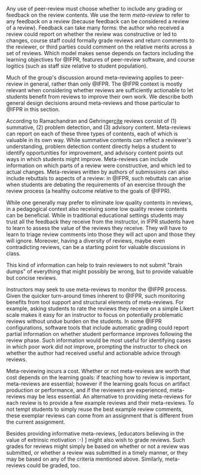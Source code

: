 Any use of peer-review must choose whether to include any grading or
feedback on the review contents.  We use the term _meta-review_ to
refer to any feedback on a review (because feedback can be considered
a review of a review).  Feedback can take many forms: the author who
received a review could report on whether the review was constructive
or led to changes, course staff could formally grade reviews and
return comments to the reviewer, or third parties could comment on the
relative merits across a set of reviews.  Which model makes sense
depends on factors including the learning objectives for @IFPR,
features of peer-review software, and course logitics (such as staff
size relative to student population).

Much of the group's discussion around meta-reviewing applies to
peer-review in general, rather than only @IFPR.  The @IFPR context is
mostly relevant when considering whether reviews are sufficiently
actionable to let students benefit from reviews to improve their own
work.  We describe both general design decisions around meta-reviews
and those particular to @IFPR in this section.

According to Ramachandran and Gehringer[cite](rg:auto-assess-rev-lsa) reviews consist of 
(1) summative, (2) problem detection, and (3) advisory content.
Meta-reviews can report on each of these three types of contents, each
of which is valuable in its own way.
While summative contents can reflect a reviewer's understanding, 
problem detection content directly helps a student to identify opportunities for improvement, 
and advisory content points out ways in which students might improve. 
Meta-reviews can include information on which parts of a review were
constructive, and which led to actual changes.  Meta-reviews written
by authors of submissions can also include rebuttals to aspects of a
review: in @IFPR, such rebuttals can arise when students are debating
the requirements of an exercise through the review process (a healthy
outcome relative to the goals of @IFPR).


While one generally may prefer to eliminate low quality contents in reviews, 
in a pedagogical context also receiving some low quality review contents can be beneficial. 
While in traditional educational settings students may trust all the feedback they receive from the instructor, 
in IFPR students have to learn to assess the value of the reviews they receive. 
They will have to learn to triage review comments into those they will act upon and those they will ignore. 
Moreover, having a diversity of reviews, 
maybe even contradicting reviews, 
can be a starting point for valuable discussions in class.

This kind of information can help to train reviewers to not submit "brain dumps" 
of everything that might possibly be wrong, 
but to provide valuable but concise reviews. 

Instructors may seek to use meta-reviews to monitor the @IFPR process.
Given the quicker turn-around times inherent to @IFPR, such monitoring
benefits from tool support and structural elements of meta-reviews.
For example, asking students to rate the reviews they receive on a
simple Likert scale makes it easy for an instructor to focus on
potentially problematic reviews without undue burden on the students.
In some @IFPR configurations, software tools that include automatic
grading could report partial information on whether student
performance improves following the review phase.  Such information
would be most useful for identifying cases in which poor work did not
improve, prompting the instructor to check on whether the author had
received useful and actionable advice through reviews.

Meta-reviewing incurs a cost. 
Whether or not meta-reviews are worth that cost depends on the learning goals: 
if teaching how to review is important, meta-reviews are essential; 
however if the learning goals focus on artifact production or performance, 
and if the reviewers are experienced, 
meta-reviews may be less essential. 
An alternative to providing meta-reviews for each review is to provide a few example reviews and their meta-reviews. 
To not tempt students to simply reuse the best example review comments, 
these exemplar reviews can come from an assignment that is different from the current assignment.

Besides providing informative meta-reviews, 
[educators believing in the value of extrinsic motivation :-) ] might also wish to grade reviews. 
Such grades for reviews might simply be based on whether or not a review was submitted, 
or whether a review was submitted in a timely manner, 
or they may be based on any of the criteria mentioned above. 
Similarly, meta-reviews could be graded, too.

